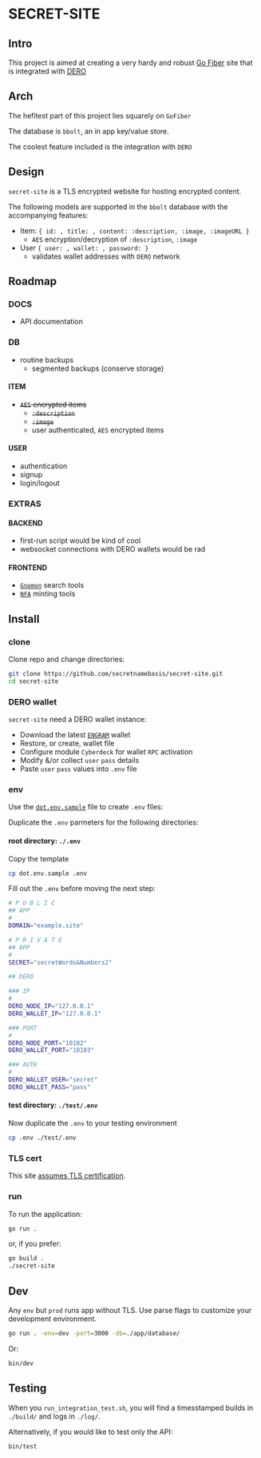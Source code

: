 # SECRET-SITE
## Intro
This project is aimed at creating a very hardy and robust [Go Fiber](https://gofiber.io/) site that is integrated with [DERO](https://dero.io)

## Arch
The hefitest part of this project lies squarely on `GoFiber`

The database is `bbolt`, an in app key/value store. 

The coolest feature included is the integration with `DERO`

## Design
`secret-site` is a TLS encrypted website for hosting encrypted content. 

The following models are supported in the `bbolt` database with the accompanying features: 
- Item: `{ id: , title: , content: :description, :image, :imageURL }`
    - `AES` encryption/decryption of `:description`, `:image`
- User `{ user: , wallet: , password: }`
    - validates wallet addresses with `DERO` network

## Roadmap
### DOCS
- API documentation 

### DB
- routine backups
    - segmented backups (conserve storage)

#### ITEM
- ~~`AES` encrypted items~~
    - ~~`:description`~~
    - ~~`:image`~~
    - user authenticated, `AES` encrypted items

#### USER
- authentication
- signup
- login/logout

### EXTRAS
#### BACKEND
- first-run script would be kind of cool
- websocket connections with DERO wallets would be rad 
#### FRONTEND
- [`Gnomon`](https://github.com/civilware/Gnomon) search tools
- [`NFA`](https://github.com/civilware/artificer-nfa-standard) minting tools

## Install


### clone
Clone repo and change directories:
```sh
git clone https://github.com/secretnamebasis/secret-site.git
cd secret-site
```

### DERO wallet
`secret-site` need a DERO wallet instance:
- Download the latest [`ENGRAM`](https://github.com/DEROFDN/Engram/releases/latest/) wallet
- Restore, or create, wallet file
- Configure module `Cyberdeck` for wallet `RPC` activation
- Modify &/or collect `user` `pass` details
- Paste `user` `pass` values into `.env` file

### env

Use the [`dot.env.sample`](https://github.com/secretnamebasis/secret-site/blob/main/dot.env.sample) file to create `.env` files:

Duplicate the `.env` parmeters for the following directories:

#### root directory: `./.env` 
Copy the template
```sh
cp dot.env.sample .env 
```
Fill out the `.env` before moving the next step:
```sh
# P U B L I C
## APP 
#
DOMAIN="example.site"

# P R I V A T E
## APP
#
SECRET="secretWords&Numbers2"

## DERO

### IP
#
DERO_NODE_IP="127.0.0.1"
DERO_WALLET_IP="127.0.0.1"

### PORT
#
DERO_NODE_PORT="10102"
DERO_WALLET_PORT="10103"

### AUTH
# 
DERO_WALLET_USER="secret"
DERO_WALLET_PASS="pass"
```

#### test directory: `./test/.env`
Now duplicate the `.env` to your testing environment

```sh
cp .env ./test/.env 
```

### TLS cert
This site [assumes TLS certification](https://github.com/secretnamebasis/secret-site/blob/cd559806442bad5553464d6fbee86966fec1aa3e/app/site.go#L41).


### run
To run the application: 
```sh
go run .
``` 
or, if you prefer:  
```sh
go build . 
./secret-site
```

## Dev 
Any `env` but `prod` runs app without TLS. Use parse flags to customize your development environment. 
```sh
go run . -env=dev -port=3000 -db=./app/database/
```
Or:
```sh
bin/dev
```

## Testing
When you `run_integration_test.sh`, you will find a timesstamped builds in `./build/` and logs in `./log/`.

Alternatively, if you would like to test only the API:
```sh
bin/test
```
